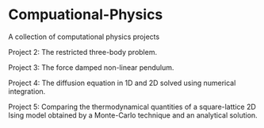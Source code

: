 # Compuational-Physics
A collection of computational physics projects

Project 2: The restricted three-body problem.

Project 3: The force damped non-linear pendulum.

Project 4: The diffusion equation in 1D and 2D solved using numerical integration.

Project 5: Comparing the thermodynamical quantities of a square-lattice 2D Ising model obtained by a Monte-Carlo technique and an analytical solution.
